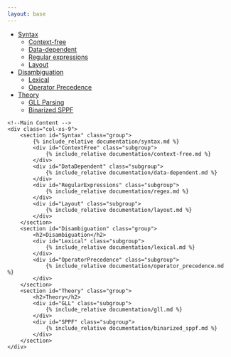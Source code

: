 ```yaml
---
layout: base
---
```


<script type="text/javascript">
	$('body').scrollspy({
	    target: '.bs-docs-sidebar',
	    offset: 40
	});
</script>


<div class="row">
    <!--Nav Bar -->
    <nav class="col-xs-3 bs-docs-sidebar">
        <ul id="sidebar" class="nav nav-stacked fixed">
            <li>
                <a href="#Syntax">Syntax</a>
                <ul class="nav nav-stacked">
                	<li><a href="#ContextFree">Context-free</a></li>
                	<li><a href="#DataDependent">Data-dependent</a></li>
                    <li><a href="#RegularExpressions">Regular expressions</a></li>
                    <li><a href="#Layout">Layout</a></li>
                </ul>
            </li>
    		<li>
                <a href="#Disambiguation">Disambiguation</a>
                <ul class="nav nav-stacked">
                    <li><a href="#Lexical">Lexical</a></li>
                	<li><a href="#OperatorPrecedence">Operator Precedence</a></li>
                </ul>
            </li>
            <li>
                <a href="#Theory">Theory</a>
                <ul class="nav nav-stacked">
                    <li><a href="#GLL">GLL Parsing</a></li>
                	<li><a href="#SPPF">Binarized SPPF</a></li>
                </ul>
            </li>
        </ul>
    </nav>

    <!--Main Content -->
    <div class="col-xs-9">
        <section id="Syntax" class="group">
        	{% include_relative documentation/syntax.md %}
        	<div id="ContextFree" class="subgroup">
                {% include_relative documentation/context-free.md %}
            </div>
            <div id="DataDependent" class="subgroup">
                {% include_relative documentation/data-dependent.md %}
            </div>
            <div id="RegularExpressions" class="subgroup">
                {% include_relative documentation/regex.md %}
            </div>
            <div id="Layout" class="subgroup">
                {% include_relative documentation/layout.md %}
            </div>
        </section>
        <section id="Disambiguation" class="group">
        	<h2>Disambiguation</h2>
        	<div id="Lexical" class="subgroup">
                {% include_relative documentation/lexical.md %}
            </div>
            <div id="OperatorPrecedence" class="subgroup">
                {% include_relative documentation/operator_precedence.md %}
            </div>
        </section>
        <section id="Theory" class="group">
        	<h2>Theory</h2>
        	<div id="GLL" class="subgroup">
                {% include_relative documentation/gll.md %}
            </div>
            <div id="SPPF" class="subgroup">
                {% include_relative documentation/binarized_sppf.md %}
            </div>
        </section> 
    </div>
</div>
